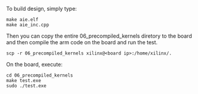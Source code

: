 To build design, simply type:
```
make aie.elf
make aie_inc.cpp
```
Then you can copy the entire 06_precompiled_kernels diretory to the board and then compile the arm code on the board and run the test.
```
scp -r 06_precompiled_kernels xilinx@<board ip>:/home/xilinx/.
```

On the board, execute:
```
cd 06_precompiled_kernels
make test.exe
sudo ./test.exe
```
